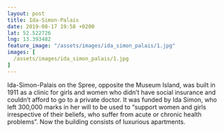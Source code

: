 ```yaml
---
layout: post
title: Ida-Simon-Palais
date: 2019-08-17 19:58 +0200
lat: 52.522726
lng: 13.393482
feature_image: "/assets/images/ida_simon_palais/1.jpg"
images: [
  /assets/images/ida_simon_palais/1.jpg
]
---
```


Ida-Simon-Palais on the Spree, opposite the Museum Island, was built in 1911 as a clinic for girls and women who didn’t have social insurance and couldn’t afford to go to a private doctor. It was funded by Ida Simon, who left 300,000 marks in her will to be used to “support women and girls irrespective of their beliefs, who suffer from acute or chronic health problems”. Now the building consists of luxurious apartments.
